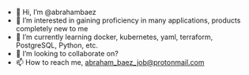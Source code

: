 - 👋 Hi, I’m @abrahambaez
- 👀 I’m interested in gaining proficiency in many applications, products completely new to me
- 🌱 I’m currently learning docker, kubernetes, yaml, terraform, PostgreSQL, Python, etc.
- 💞️ I’m looking to collaborate on?
- 📫 How to reach me, abraham_baez_job@protonmail.com

<!---
abrahambaez/abrahambaez is a ✨ special ✨ repository because its `README.md` (this file) appears on your GitHub profile.
You can click the Preview link to take a look at your changes.
--->
